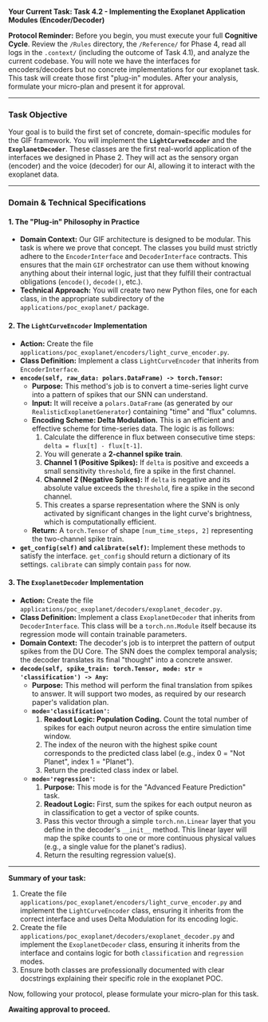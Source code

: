 **Your Current Task: Task 4.2 - Implementing the Exoplanet Application Modules (Encoder/Decoder)**

**Protocol Reminder:** Before you begin, you must execute your full **Cognitive Cycle**. Review the `/Rules` directory, the `/Reference/` for Phase 4, read all logs in the `.context/` (including the outcome of Task 4.1), and analyze the current codebase. You will note we have the interfaces for encoders/decoders but no concrete implementations for our exoplanet task. This task will create those first "plug-in" modules. After your analysis, formulate your micro-plan and present it for approval.

---

### **Task Objective**

Your goal is to build the first set of concrete, domain-specific modules for the GIF framework. You will implement the **`LightCurveEncoder`** and the **`ExoplanetDecoder`**. These classes are the first real-world application of the interfaces we designed in Phase 2. They will act as the sensory organ (encoder) and the voice (decoder) for our AI, allowing it to interact with the exoplanet data.

---

### **Domain & Technical Specifications**

#### **1. The "Plug-in" Philosophy in Practice**

* **Domain Context:** Our GIF architecture is designed to be modular. This task is where we prove that concept. The classes you build must strictly adhere to the `EncoderInterface` and `DecoderInterface` contracts. This ensures that the main `GIF` orchestrator can use them without knowing anything about their internal logic, just that they fulfill their contractual obligations (`encode()`, `decode()`, etc.).
* **Technical Approach:** You will create two new Python files, one for each class, in the appropriate subdirectory of the `applications/poc_exoplanet/` package.

#### **2. The `LightCurveEncoder` Implementation**

* **Action:** Create the file `applications/poc_exoplanet/encoders/light_curve_encoder.py`.
* **Class Definition:** Implement a class `LightCurveEncoder` that inherits from `EncoderInterface`.
* **`encode(self, raw_data: polars.DataFrame) -> torch.Tensor`:**
    * **Purpose:** This method's job is to convert a time-series light curve into a pattern of spikes that our SNN can understand.
    * **Input:** It will receive a `polars.DataFrame` (as generated by our `RealisticExoplanetGenerator`) containing "time" and "flux" columns.
    * **Encoding Scheme: Delta Modulation.** This is an efficient and effective scheme for time-series data. The logic is as follows:
        1.  Calculate the difference in flux between consecutive time steps: `delta = flux[t] - flux[t-1]`.
        2.  You will generate a **2-channel spike train**.
        3.  **Channel 1 (Positive Spikes):** If `delta` is positive and exceeds a small sensitivity `threshold`, fire a spike in the first channel.
        4.  **Channel 2 (Negative Spikes):** If `delta` is negative and its absolute value exceeds the `threshold`, fire a spike in the second channel.
        5.  This creates a sparse representation where the SNN is only activated by significant changes in the light curve's brightness, which is computationally efficient.
    * **Return:** A `torch.Tensor` of shape `[num_time_steps, 2]` representing the two-channel spike train.
* **`get_config(self)` and `calibrate(self)`:** Implement these methods to satisfy the interface. `get_config` should return a dictionary of its settings. `calibrate` can simply contain `pass` for now.

#### **3. The `ExoplanetDecoder` Implementation**

* **Action:** Create the file `applications/poc_exoplanet/decoders/exoplanet_decoder.py`.
* **Class Definition:** Implement a class `ExoplanetDecoder` that inherits from `DecoderInterface`. This class will be a `torch.nn.Module` itself because its regression mode will contain trainable parameters.
* **Domain Context:** The decoder's job is to interpret the pattern of output spikes from the DU Core. The SNN does the complex temporal analysis; the decoder translates its final "thought" into a concrete answer.
* **`decode(self, spike_train: torch.Tensor, mode: str = 'classification') -> Any`:**
    * **Purpose:** This method will perform the final translation from spikes to answer. It will support two modes, as required by our research paper's validation plan.
    * **`mode='classification'`:**
        1.  **Readout Logic: Population Coding.** Count the total number of spikes for each output neuron across the entire simulation time window.
        2.  The index of the neuron with the highest spike count corresponds to the predicted class label (e.g., index 0 = "Not Planet", index 1 = "Planet").
        3.  Return the predicted class index or label.
    * **`mode='regression'`:**
        1.  **Purpose:** This mode is for the "Advanced Feature Prediction" task.
        2.  **Readout Logic:** First, sum the spikes for each output neuron as in classification to get a vector of spike counts.
        3.  Pass this vector through a simple `torch.nn.Linear` layer that you define in the decoder's `__init__` method. This linear layer will map the spike counts to one or more continuous physical values (e.g., a single value for the planet's radius).
        4.  Return the resulting regression value(s).

---

**Summary of your task:**

1.  Create the file `applications/poc_exoplanet/encoders/light_curve_encoder.py` and implement the `LightCurveEncoder` class, ensuring it inherits from the correct interface and uses Delta Modulation for its encoding logic.
2.  Create the file `applications/poc_exoplanet/decoders/exoplanet_decoder.py` and implement the `ExoplanetDecoder` class, ensuring it inherits from the interface and contains logic for both `classification` and `regression` modes.
3.  Ensure both classes are professionally documented with clear docstrings explaining their specific role in the exoplanet POC.

Now, following your protocol, please formulate your micro-plan for this task.

**Awaiting approval to proceed.**